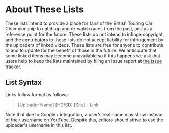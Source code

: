 # About These Lists

These lists intend to provide a place for fans of the British Touring Car Championship to catch up and re-watch races from the past, and as a reference point for the future. These lists do not intend to infinge copyright, and the contributors to these lists do not accept liability for infringement by the uploaders of linked videos. These lists are free for anyone to contribute to and to update for the benefit of those in the future. We anticipate that some linked items may become unavailable so if this happens we ask that users help to keep the lists maintained by filing an issue report at [the issue tracker](https://github.com/fourohfour/btcc-youtube/issues).

## List Syntax

Links follow format as follows:

>[Uploader Name] [HD/SD] [Site] - Link

Note that due to Google+ integration, a user's real name may show instead of their username on YouTube. Despite this, editors should strive to use the uploader's username in this list.
